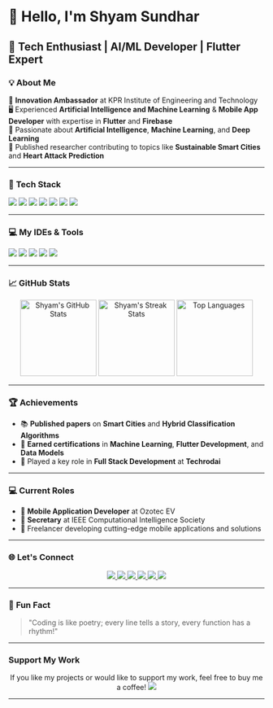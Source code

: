 # 👋 **Hello, I'm Shyam Sundhar**  
## 🚀 **Tech Enthusiast | AI/ML Developer | Flutter Expert**  

### 💡 **About Me**  
🌟 **Innovation Ambassador** at KPR Institute of Engineering and Technology  
🖥️ Experienced **Artificial Intelligence and Machine Learning** & **Mobile App Developer** with expertise in **Flutter** and **Firebase**  
🤖 Passionate about **Artificial Intelligence**, **Machine Learning**, and **Deep Learning**  
📘 Published researcher contributing to topics like **Sustainable Smart Cities** and **Heart Attack Prediction**  

---

### 🔧 **Tech Stack**  
<p align="left">
  <img src="https://img.shields.io/badge/-Flutter-02569B?logo=flutter&logoColor=white&style=flat-square">
  <img src="https://img.shields.io/badge/-Dart-0175C2?logo=dart&logoColor=white&style=flat-square">
  <img src="https://img.shields.io/badge/-Firebase-FFCA28?logo=firebase&logoColor=black&style=flat-square">
  <img src="https://img.shields.io/badge/-Python-3776AB?logo=python&logoColor=white&style=flat-square">
  <img src="https://img.shields.io/badge/-Git-F05032?logo=git&logoColor=white&style=flat-square">
  <img src="https://img.shields.io/badge/-Figma-F24E1E?logo=figma&logoColor=white&style=flat-square">
  <img src="https://img.shields.io/badge/-C++-00599C?logo=cplusplus&logoColor=white&style=flat-square">
</p>

---

### 💻 **My IDEs & Tools**  
<p align="left">
  <img src="https://img.shields.io/badge/-VS%20Code-007ACC?logo=visual-studio-code&logoColor=white&style=flat-square">
  <img src="https://img.shields.io/badge/-Project%20IDX-FF4773?logo=google&logoColor=white&style=flat-square">
  <img src="https://img.shields.io/badge/-Android%20Studio-3DDC84?logo=android-studio&logoColor=white&style=flat-square">
  <img src="https://img.shields.io/badge/-Google%20Colab-F9AB00?logo=googlecolab&logoColor=white&style=flat-square">
  <img src="https://img.shields.io/badge/-Jupyter-F37626?logo=jupyter&logoColor=white&style=flat-square">
</p>

---

### 📈 **GitHub Stats**  
<p align="center">
  <img src="https://github-readme-stats.vercel.app/api?username=Shyam-G-Sundhar&show_icons=true&theme=tokyonight" alt="Shyam's GitHub Stats" height="150">
  <img src="https://github-readme-streak-stats.herokuapp.com/?user=Shyam-G-Sundhar&theme=tokyonight" alt="Shyam's Streak Stats" height="150">
  <img src="https://github-readme-stats.vercel.app/api/top-langs/?username=Shyam-G-Sundhar&layout=compact&theme=tokyonight" alt="Top Languages" height="150">
</p>

---

### 🏆 **Achievements**  
- 📚 **Published papers** on **Smart Cities** and **Hybrid Classification Algorithms**  
- 🏅 **Earned certifications** in **Machine Learning**, **Flutter Development**, and **Data Models**  
- 🌟 Played a key role in **Full Stack Development** at **Techrodai**  

---

### 💻 **Current Roles**  
- 🚗 **Mobile Application Developer** at Ozotec EV  
- 💼 **Secretary** at IEEE Computational Intelligence Society  
- 🤝 Freelancer developing cutting-edge mobile applications and solutions  

---

### 🌐 **Let's Connect**  
<p align="center">
  <a href="https://www.linkedin.com/in/shyamgsundhar">
    <img src="https://img.shields.io/badge/LinkedIn-0077B5?logo=linkedin&logoColor=white&style=for-the-badge" />
  </a>
  <a href="https://shyamgsundhar2005.wixsite.com/shyamgsundhar">
    <img src="https://img.shields.io/badge/Portfolio-FF5722?logo=web&logoColor=white&style=for-the-badge" />
  </a>
  <a href="mailto:shyamgsundhar@gmail.com">
    <img src="https://img.shields.io/badge/Email-EA4335?logo=gmail&logoColor=white&style=for-the-badge" />
  </a>
  <a href="https://www.buymeacoffee.com/shyamsundhar">
    <img src="https://img.shields.io/badge/Buy%20Me%20A%20Coffee-FF813F?logo=buymeacoffee&logoColor=white&style=for-the-badge" />
  </a>
  <a href="https://leetcode.com/ShyamGSundhar/">
    <img src="https://img.shields.io/badge/LeetCode-FFA116?logo=leetcode&logoColor=black&style=for-the-badge" />
  </a>
  <a href="https://www.hackerrank.com/shyamsundhar">
    <img src="https://img.shields.io/badge/HackerRank-2EC866?logo=hackerrank&logoColor=white&style=for-the-badge" />
  </a>
</p>

---

### 🌟 **Fun Fact**  
> "Coding is like poetry; every line tells a story, every function has a rhythm!"  

---

### **Support My Work**  
<p align="center">
  If you like my projects or would like to support my work, feel free to buy me a coffee!  
  <a href="https://www.buymeacoffee.com/shyamsundhar">
    <img src="https://img.shields.io/badge/Buy%20Me%20A%20Coffee-FF813F?logo=buymeacoffee&logoColor=white&style=for-the-badge" />
  </a>
</p>

---
